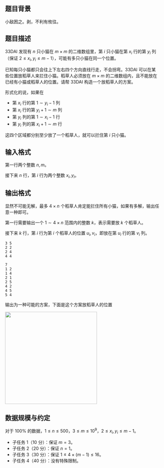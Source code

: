 ## 题目背景

小敌困之。剥，不利有攸往。

## 题目描述

33DAI 发现有 $n$ 只小猫在 $m\times m$ 的二维数组里，第 $i$ 只小猫在第 $x_i$ 行的第 $y_i$ 列（保证 $2\le x_i,y_i\le m-1$），可能有多只小猫在同一个位置。

已知每只小猫都只会往上下左右四个方向直线行走，不会拐弯。33DAI 可以在某些位置放稻草人来拦住小猫。稻草人必须放在 $m\times m$ 的二维数组内，且不能放在已经有小猫或稻草人的位置。请帮 33DAI 构造一个放稻草人的方案。

形式化的说，如果在

- 第 $x_i$ 行的第 $1\sim y_i-1$ 列
- 第 $x_i$ 行的第 $y_i+1\sim m$ 列
- 第 $y_i$ 列的第 $1\sim x_i-1$ 行
- 第 $y_i$ 列的第 $x_i+1\sim m$ 行

这四个区域都分别至少放了一个稻草人，就可以拦住第 $i$ 只小猫。


## 输入格式

第一行两个整数 $n,m$。

接下来 $n$ 行，第 $i$ 行为两个整数 $x_i,y_i$。

## 输出格式

显然不可能无解，最多 $4\times n$ 个稻草人肯定能拦住所有小猫，如果有多解，输出任意一种即可。

第一行需要输出一个 $1\sim 4\times n$ 范围内的整数 $k$，表示需要放 $k$ 个稻草人。

接下来 $k$ 行，第 $i$ 行为第 $i$ 个稻草人的位置 $u_i,v_i$，即放在第 $u_i$ 行的第 $v_i$ 列。

```input1
3 5
2 2
2 4
4 4
```

```output1
7
1 2
1 4
2 1
2 5
4 2
4 5
5 4
```

输出为一种可能的方案，下面是这个方案放稻草人的位置

<img src="file://ETPQinhiBBGoLe_4uDtrl.png" width=300>

## 数据规模与约定

对于 $100\%$ 的数据，$1 \le n \le 500$，$3\le m\le 10^9$，$2\le x_i,y_i\le m-1$。

- 子任务 1（10 分）：保证 $m=3$。
- 子任务 2（20 分）：保证 $n=1$。
- 子任务 3（30 分）：保证 $1\le 4\times (m-1)\le 16$。
- 子任务 4（40 分）：没有特殊限制。

